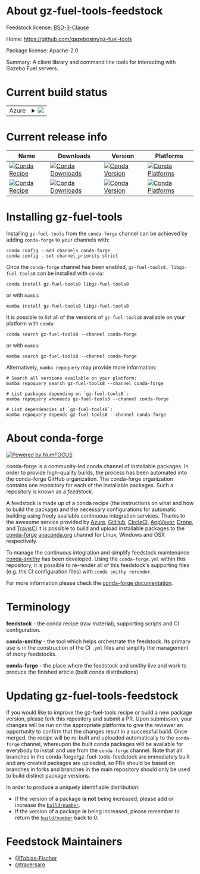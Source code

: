 About gz-fuel-tools-feedstock
=============================

Feedstock license: [BSD-3-Clause](https://github.com/conda-forge/gz-fuel-tools-feedstock/blob/main/LICENSE.txt)

Home: https://github.com/gazebosim/gz-fuel-tools

Package license: Apache-2.0

Summary: A client library and command line tools for interacting with Gazebo Fuel servers.

Current build status
====================


<table>
    
  <tr>
    <td>Azure</td>
    <td>
      <details>
        <summary>
          <a href="https://dev.azure.com/conda-forge/feedstock-builds/_build/latest?definitionId=17599&branchName=main">
            <img src="https://dev.azure.com/conda-forge/feedstock-builds/_apis/build/status/gz-fuel-tools-feedstock?branchName=main">
          </a>
        </summary>
        <table>
          <thead><tr><th>Variant</th><th>Status</th></tr></thead>
          <tbody><tr>
              <td>linux_64</td>
              <td>
                <a href="https://dev.azure.com/conda-forge/feedstock-builds/_build/latest?definitionId=17599&branchName=main">
                  <img src="https://dev.azure.com/conda-forge/feedstock-builds/_apis/build/status/gz-fuel-tools-feedstock?branchName=main&jobName=linux&configuration=linux%20linux_64_" alt="variant">
                </a>
              </td>
            </tr><tr>
              <td>linux_aarch64</td>
              <td>
                <a href="https://dev.azure.com/conda-forge/feedstock-builds/_build/latest?definitionId=17599&branchName=main">
                  <img src="https://dev.azure.com/conda-forge/feedstock-builds/_apis/build/status/gz-fuel-tools-feedstock?branchName=main&jobName=linux&configuration=linux%20linux_aarch64_" alt="variant">
                </a>
              </td>
            </tr><tr>
              <td>linux_ppc64le</td>
              <td>
                <a href="https://dev.azure.com/conda-forge/feedstock-builds/_build/latest?definitionId=17599&branchName=main">
                  <img src="https://dev.azure.com/conda-forge/feedstock-builds/_apis/build/status/gz-fuel-tools-feedstock?branchName=main&jobName=linux&configuration=linux%20linux_ppc64le_" alt="variant">
                </a>
              </td>
            </tr><tr>
              <td>osx_64</td>
              <td>
                <a href="https://dev.azure.com/conda-forge/feedstock-builds/_build/latest?definitionId=17599&branchName=main">
                  <img src="https://dev.azure.com/conda-forge/feedstock-builds/_apis/build/status/gz-fuel-tools-feedstock?branchName=main&jobName=osx&configuration=osx%20osx_64_" alt="variant">
                </a>
              </td>
            </tr><tr>
              <td>osx_arm64</td>
              <td>
                <a href="https://dev.azure.com/conda-forge/feedstock-builds/_build/latest?definitionId=17599&branchName=main">
                  <img src="https://dev.azure.com/conda-forge/feedstock-builds/_apis/build/status/gz-fuel-tools-feedstock?branchName=main&jobName=osx&configuration=osx%20osx_arm64_" alt="variant">
                </a>
              </td>
            </tr><tr>
              <td>win_64</td>
              <td>
                <a href="https://dev.azure.com/conda-forge/feedstock-builds/_build/latest?definitionId=17599&branchName=main">
                  <img src="https://dev.azure.com/conda-forge/feedstock-builds/_apis/build/status/gz-fuel-tools-feedstock?branchName=main&jobName=win&configuration=win%20win_64_" alt="variant">
                </a>
              </td>
            </tr>
          </tbody>
        </table>
      </details>
    </td>
  </tr>
</table>

Current release info
====================

| Name | Downloads | Version | Platforms |
| --- | --- | --- | --- |
| [![Conda Recipe](https://img.shields.io/badge/recipe-gz--fuel--tools8-green.svg)](https://anaconda.org/conda-forge/gz-fuel-tools8) | [![Conda Downloads](https://img.shields.io/conda/dn/conda-forge/gz-fuel-tools8.svg)](https://anaconda.org/conda-forge/gz-fuel-tools8) | [![Conda Version](https://img.shields.io/conda/vn/conda-forge/gz-fuel-tools8.svg)](https://anaconda.org/conda-forge/gz-fuel-tools8) | [![Conda Platforms](https://img.shields.io/conda/pn/conda-forge/gz-fuel-tools8.svg)](https://anaconda.org/conda-forge/gz-fuel-tools8) |
| [![Conda Recipe](https://img.shields.io/badge/recipe-libgz--fuel--tools8-green.svg)](https://anaconda.org/conda-forge/libgz-fuel-tools8) | [![Conda Downloads](https://img.shields.io/conda/dn/conda-forge/libgz-fuel-tools8.svg)](https://anaconda.org/conda-forge/libgz-fuel-tools8) | [![Conda Version](https://img.shields.io/conda/vn/conda-forge/libgz-fuel-tools8.svg)](https://anaconda.org/conda-forge/libgz-fuel-tools8) | [![Conda Platforms](https://img.shields.io/conda/pn/conda-forge/libgz-fuel-tools8.svg)](https://anaconda.org/conda-forge/libgz-fuel-tools8) |

Installing gz-fuel-tools
========================

Installing `gz-fuel-tools` from the `conda-forge` channel can be achieved by adding `conda-forge` to your channels with:

```
conda config --add channels conda-forge
conda config --set channel_priority strict
```

Once the `conda-forge` channel has been enabled, `gz-fuel-tools8, libgz-fuel-tools8` can be installed with `conda`:

```
conda install gz-fuel-tools8 libgz-fuel-tools8
```

or with `mamba`:

```
mamba install gz-fuel-tools8 libgz-fuel-tools8
```

It is possible to list all of the versions of `gz-fuel-tools8` available on your platform with `conda`:

```
conda search gz-fuel-tools8 --channel conda-forge
```

or with `mamba`:

```
mamba search gz-fuel-tools8 --channel conda-forge
```

Alternatively, `mamba repoquery` may provide more information:

```
# Search all versions available on your platform:
mamba repoquery search gz-fuel-tools8 --channel conda-forge

# List packages depending on `gz-fuel-tools8`:
mamba repoquery whoneeds gz-fuel-tools8 --channel conda-forge

# List dependencies of `gz-fuel-tools8`:
mamba repoquery depends gz-fuel-tools8 --channel conda-forge
```


About conda-forge
=================

[![Powered by
NumFOCUS](https://img.shields.io/badge/powered%20by-NumFOCUS-orange.svg?style=flat&colorA=E1523D&colorB=007D8A)](https://numfocus.org)

conda-forge is a community-led conda channel of installable packages.
In order to provide high-quality builds, the process has been automated into the
conda-forge GitHub organization. The conda-forge organization contains one repository
for each of the installable packages. Such a repository is known as a *feedstock*.

A feedstock is made up of a conda recipe (the instructions on what and how to build
the package) and the necessary configurations for automatic building using freely
available continuous integration services. Thanks to the awesome service provided by
[Azure](https://azure.microsoft.com/en-us/services/devops/), [GitHub](https://github.com/),
[CircleCI](https://circleci.com/), [AppVeyor](https://www.appveyor.com/),
[Drone](https://cloud.drone.io/welcome), and [TravisCI](https://travis-ci.com/)
it is possible to build and upload installable packages to the
[conda-forge](https://anaconda.org/conda-forge) [anaconda.org](https://anaconda.org/)
channel for Linux, Windows and OSX respectively.

To manage the continuous integration and simplify feedstock maintenance
[conda-smithy](https://github.com/conda-forge/conda-smithy) has been developed.
Using the ``conda-forge.yml`` within this repository, it is possible to re-render all of
this feedstock's supporting files (e.g. the CI configuration files) with ``conda smithy rerender``.

For more information please check the [conda-forge documentation](https://conda-forge.org/docs/).

Terminology
===========

**feedstock** - the conda recipe (raw material), supporting scripts and CI configuration.

**conda-smithy** - the tool which helps orchestrate the feedstock.
                   Its primary use is in the construction of the CI ``.yml`` files
                   and simplify the management of *many* feedstocks.

**conda-forge** - the place where the feedstock and smithy live and work to
                  produce the finished article (built conda distributions)


Updating gz-fuel-tools-feedstock
================================

If you would like to improve the gz-fuel-tools recipe or build a new
package version, please fork this repository and submit a PR. Upon submission,
your changes will be run on the appropriate platforms to give the reviewer an
opportunity to confirm that the changes result in a successful build. Once
merged, the recipe will be re-built and uploaded automatically to the
`conda-forge` channel, whereupon the built conda packages will be available for
everybody to install and use from the `conda-forge` channel.
Note that all branches in the conda-forge/gz-fuel-tools-feedstock are
immediately built and any created packages are uploaded, so PRs should be based
on branches in forks and branches in the main repository should only be used to
build distinct package versions.

In order to produce a uniquely identifiable distribution:
 * If the version of a package **is not** being increased, please add or increase
   the [``build/number``](https://docs.conda.io/projects/conda-build/en/latest/resources/define-metadata.html#build-number-and-string).
 * If the version of a package **is** being increased, please remember to return
   the [``build/number``](https://docs.conda.io/projects/conda-build/en/latest/resources/define-metadata.html#build-number-and-string)
   back to 0.

Feedstock Maintainers
=====================

* [@Tobias-Fischer](https://github.com/Tobias-Fischer/)
* [@traversaro](https://github.com/traversaro/)

